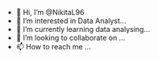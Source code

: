 - 👋 Hi, I’m @NikitaL96
- 👀 I’m interested in Data Analyst...
- 🌱 I’m currently learning data analysing...
- 💞️ I’m looking to collaborate on ...
- 📫 How to reach me ...

<!---
NikitaL96/NikitaL96 is a ✨ special ✨ repository because its `README.md` (this file) appears on your GitHub profile.
You can click the Preview link to take a look at your changes.
--->
